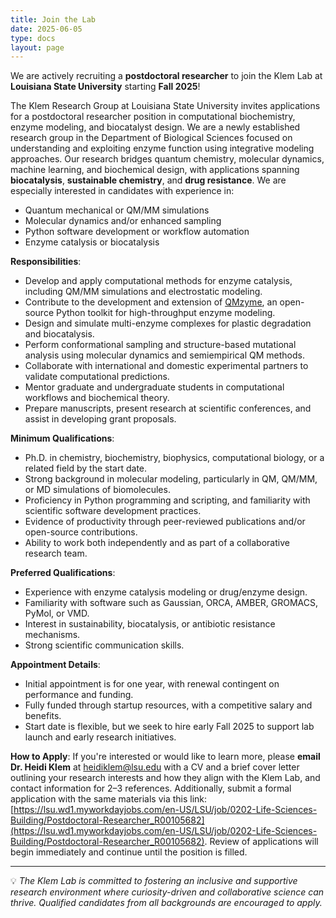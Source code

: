 ```yaml
---
title: Join the Lab
date: 2025-06-05
type: docs
layout: page
---
```


We are actively recruiting a **postdoctoral researcher** to join the Klem Lab at **Louisiana State University** starting **Fall 2025**!

The Klem Research Group at Louisiana State University invites applications for a postdoctoral researcher position in computational biochemistry, enzyme modeling, and biocatalyst design. We are a newly established research group in the Department of Biological Sciences focused on understanding and exploiting enzyme function using integrative modeling approaches. Our research bridges quantum chemistry, molecular dynamics, machine learning, and biochemical design, with applications spanning **biocatalysis**, **sustainable chemistry**, and **drug resistance**. We are especially interested in candidates with experience in:
- Quantum mechanical or QM/MM simulations
- Molecular dynamics and/or enhanced sampling
- Python software development or workflow automation
- Enzyme catalysis or biocatalysis

**Responsibilities**:
- Develop and apply computational methods for enzyme catalysis, including QM/MM simulations and electrostatic modeling.
- Contribute to the development and extension of [QMzyme](https://qmzyme.readthedocs.io/en/latest/), an open-source Python toolkit for high-throughput enzyme modeling.
- Design and simulate multi-enzyme complexes for plastic degradation and biocatalysis.
- Perform conformational sampling and structure-based mutational analysis using molecular dynamics and semiempirical QM methods.
- Collaborate with international and domestic experimental partners to validate computational predictions.
- Mentor graduate and undergraduate students in computational workflows and biochemical theory.
- Prepare manuscripts, present research at scientific conferences, and assist in developing grant proposals.

**Minimum Qualifications**:
- Ph.D. in chemistry, biochemistry, biophysics, computational biology, or a related field by the start date.
- Strong background in molecular modeling, particularly in QM, QM/MM, or MD simulations of biomolecules.
- Proficiency in Python programming and scripting, and familiarity with scientific software development practices.
- Evidence of productivity through peer-reviewed publications and/or open-source contributions.
- Ability to work both independently and as part of a collaborative research team.

**Preferred Qualifications**:
- Experience with enzyme catalysis modeling or drug/enzyme design.
- Familiarity with software such as Gaussian, ORCA, AMBER, GROMACS, PyMol, or VMD.
- Interest in sustainability, biocatalysis, or antibiotic resistance mechanisms.
- Strong scientific communication skills.

**Appointment Details**:
- Initial appointment is for one year, with renewal contingent on performance and funding.
- Fully funded through startup resources, with a competitive salary and benefits.
- Start date is flexible, but we seek to hire early Fall 2025 to support lab launch and early research initiatives.


**How to Apply**:
If you're interested or would like to learn more, please **email Dr. Heidi Klem** at [heidiklem@lsu.edu](mailto:heidiklem@lsu.edu) with a CV and a brief cover letter outlining your research interests and how they align with the Klem Lab, and contact information for 2–3 references. Additionally, submit a formal application with the same materials via this link: [https://lsu.wd1.myworkdayjobs.com/en-US/LSU/job/0202-Life-Sciences-Building/Postdoctoral-Researcher_R00105682](https://lsu.wd1.myworkdayjobs.com/en-US/LSU/job/0202-Life-Sciences-Building/Postdoctoral-Researcher_R00105682). 
Review of applications will begin immediately and continue until the position is filled.

---

💡 *The Klem Lab is committed to fostering an inclusive and supportive research environment where curiosity-driven and collaborative science can thrive. Qualified candidates from all backgrounds are encouraged to apply.*

